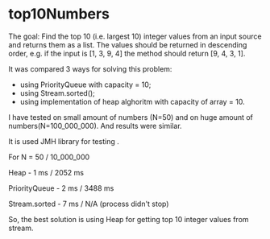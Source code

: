 # top10Numbers

The goal:
Find the top 10 (i.e. largest 10) integer values from an input source and returns them as a list. The values should be returned in descending order, e.g. if the input is [1, 3, 9, 4] the method should return [9, 4, 3, 1].

It was compared 3 ways for solving this problem:
- using PriorityQueue with capacity = 10;
- using Stream.sorted();
- using implementation of heap alghoritm with capacity of array = 10.

I have tested on small amount of numbers (N=50) and on huge amount of numbers(N=100_000_000). And results were similar.

It is used JMH library for testing .

For N = 50 / 10_000_000
          
Heap          - 1 ms / 2052 ms

PriorityQueue - 2 ms / 3488 ms

Stream.sorted - 7 ms /  N/A (process didn't stop)


So, the best solution is using Heap for getting top 10 integer values from stream.
